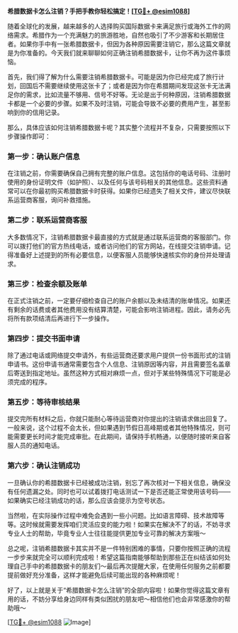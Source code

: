 **希腊数据卡怎么注销？手把手教你轻松搞定！[[TG💪+ @esim1088](https://t.me/s/esim1088)]**

随着全球化的发展，越来越多的人选择购买国际数据卡来满足旅行或海外工作的网络需求。希腊作为一个充满魅力的旅游胜地，自然也吸引了不少游客和长期居住者。如果你手中有一张希腊数据卡，但因为各种原因需要注销它，那么这篇文章就是为你准备的。今天我们就来聊聊如何正确注销希腊数据卡，让你不再为这件事烦恼。

首先，我们得了解为什么需要注销希腊数据卡。可能是因为你已经完成了旅行计划，回国后不需要继续使用这张卡了；或者是因为你在希腊期间发现这张卡无法满足你的需求，比如流量不够用、信号不好等。无论是出于何种原因，注销希腊数据卡都是一个必要的步骤。如果不及时注销，可能会导致不必要的费用产生，甚至影响到你的信用记录。

那么，具体应该如何注销希腊数据卡呢？其实整个流程并不复杂，只需要按照以下步骤操作即可：

### **第一步：确认账户信息**
在注销之前，你需要确保自己拥有完整的账户信息。这包括你的电话号码、注册时使用的身份证明文件（如护照）、以及任何与该号码相关的其他信息。这些资料通常可以在你最初购买希腊数据卡时获得。如果你已经遗失了相关文件，建议尽快联系运营商客服，询问补救措施。

### **第二步：联系运营商客服**
大多数情况下，注销希腊数据卡最直接的方式就是通过联系运营商的客服部门。你可以拨打他们的官方热线电话，或者访问他们的官方网站，在线提交注销申请。记得准备好上述提到的所有必要信息，以便客服人员能够快速核实你的身份并处理请求。

### **第三步：检查余额及账单**
在正式注销之前，一定要仔细检查自己的账户余额以及未结清的账单情况。如果还有剩余的话费或者其他费用没有结算清楚，可能会影响注销进程。因此，请务必先将所有款项结清后再进行下一步操作。

### **第四步：提交书面申请**
除了通过电话或网络提交申请外，有些运营商还要求用户提供一份书面形式的注销申请书。这份申请书通常需要包含个人信息、注销原因等内容，并且需要签名盖章后寄送到指定地址。虽然这种方式相对麻烦一点，但对于某些特殊情况下可能是必须完成的程序。

### **第五步：等待审核结果**
提交完所有材料之后，你就只能耐心等待运营商对你提出的注销请求做出回复了。一般来说，这个过程不会太长，但如果遇到节假日高峰期或者其他特殊情况，则可能需要更长时间才能完成审批。在此期间，请保持手机畅通，以便随时接听来自客服人员的通知电话。

### **第六步：确认注销成功**
一旦确认你的希腊数据卡已经被成功注销，别忘了再次核对一下相关信息，确保没有任何遗漏之处。同时也可以试着拨打电话测试一下是否还能正常使用该号码——如果确实已经注销成功的话，那么应该会提示为空号状态。

当然啦，在实际操作过程中难免会遇到一些小问题。比如语言障碍、技术故障等等。这时候就需要发挥咱们灵活应变的能力啦！如果实在解决不了的话，不妨寻求专业人士的帮助，毕竟专业人士往往能提供更加专业可靠的解决方案哦～

总之呢，注销希腊数据卡其实并不是一件特别困难的事情，只要你按照正确的流程一步步来就完全可以顺利完成啦！希望这篇指南能够帮助到那些正在纠结该如何处理自己手中的希腊数据卡的朋友们～最后再次提醒大家，在使用任何服务之前都要提前做好充分准备，这样才能避免后续可能出现的各种麻烦呢！

好了，以上就是关于“希腊数据卡怎么注销”的全部内容啦！如果你觉得这篇文章有用的话，不妨分享给身边同样有类似困扰的朋友吧～相信他们也会非常感激你的帮助哦～

[[TG💪+ @esim1088](https://t.me/s/esim1088) ![Image](https://i.postimg.cc/4NQfJmqS/Snipaste-2025-05-13-00-14-12.png)]